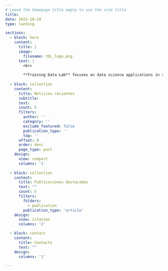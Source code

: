```yaml
---
# Leave the homepage title empty to use the site title
title:
date: 2022-10-24
type: landing

sections:
  - block: hero
    content:
      title: |
      image:
        filename: tDL_logo.png
      text: |
        <br>
        
        **Training Data Lab** focuses on data science applications in social sciences in three interconnected areas: data mining, econometric modelling and machine learning.
  
  - block: collection
    content:
      title: Noticias recientes
      subtitle:
      text:
      count: 5
      filters:
        author: ''
        category: ''
        exclude_featured: false
        publication_type: ''
        tag: ''
      offset: 0
      order: desc
      page_type: post
    design:
      view: compact
      columns: '1'
 
  - block: collection
    content:
      title: Publicaciones destacadas
      text: ""
      count: 5
      filters:
        folders:
          - publication
        publication_type: 'article'
    design:
      view: citation
      columns: '2'

  - block: contact
    content:
      title: Contacto
      text: ""
    design:
      columns: '1'

---
```



